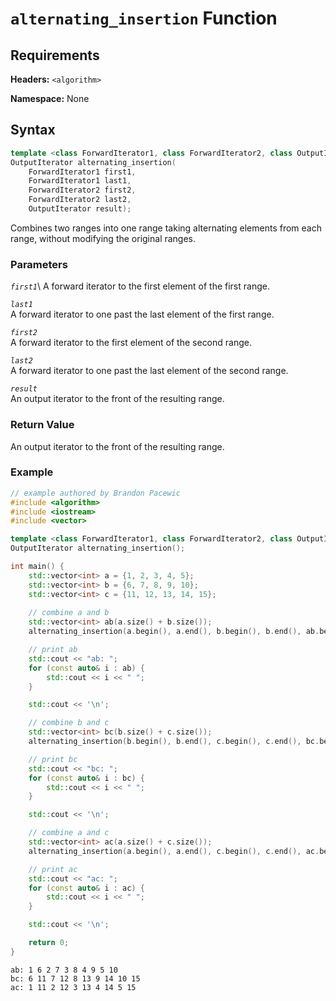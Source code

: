 # `alternating_insertion` Function

## Requirements

**Headers:** `<algorithm>`

**Namespace:** None

## Syntax

```cpp
template <class ForwardIterator1, class ForwardIterator2, class OutputIterator>
OutputIterator alternating_insertion(
    ForwardIterator1 first1,
    ForwardIterator1 last1,
    ForwardIterator2 first2,
    ForwardIterator2 last2,
    OutputIterator result);
```

Combines two ranges into one range taking alternating elements from each range, 
without modifying the original ranges.

### Parameters

*`first1`*\ 
A forward iterator to the first element of the first range.

*`last1`*\
A forward iterator to one past the last element of the first range.

*`first2`*\
A forward iterator to the first element of the second range.

*`last2`*\
A forward iterator to one past the last element of the second range.

*`result`*\
An output iterator to the front of the resulting range.

### Return Value

An output iterator to the front of the resulting range.

### Example

```cpp
// example authored by Brandon Pacewic
#include <algorithm>
#include <iostream>
#include <vector>

template <class ForwardIterator1, class ForwardIterator2, class OutputIterator>
OutputIterator alternating_insertion();

int main() {
    std::vector<int> a = {1, 2, 3, 4, 5};
    std::vector<int> b = {6, 7, 8, 9, 10};
    std::vector<int> c = {11, 12, 13, 14, 15};
    
    // combine a and b
    std::vector<int> ab(a.size() + b.size());
    alternating_insertion(a.begin(), a.end(), b.begin(), b.end(), ab.begin());

    // print ab
    std::cout << "ab: ";
    for (const auto& i : ab) {
        std::cout << i << " ";
    }

    std::cout << '\n';

    // combine b and c
    std::vector<int> bc(b.size() + c.size());
    alternating_insertion(b.begin(), b.end(), c.begin(), c.end(), bc.begin());

    // print bc
    std::cout << "bc: ";
    for (const auto& i : bc) {
        std::cout << i << " ";
    }

    std::cout << '\n';

    // combine a and c
    std::vector<int> ac(a.size() + c.size());
    alternating_insertion(a.begin(), a.end(), c.begin(), c.end(), ac.begin());

    // print ac
    std::cout << "ac: ";
    for (const auto& i : ac) {
        std::cout << i << " ";
    }

    std::cout << '\n';

    return 0;
}
```

```Output
ab: 1 6 2 7 3 8 4 9 5 10 
bc: 6 11 7 12 8 13 9 14 10 15 
ac: 1 11 2 12 3 13 4 14 5 15 
```
